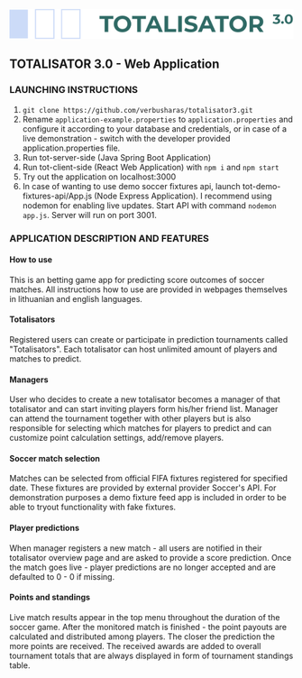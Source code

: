 ![Totalisator banner](/readme-assets/logo.png)
## TOTALISATOR 3.0 - Web Application

### LAUNCHING INSTRUCTIONS
1. `git clone https://github.com/verbusharas/totalisator3.git`
2. Rename `application-example.properties` to `application.properties` and configure it according to your database and credentials, or in case of a live demonstration - switch with the developer provided application.properties file.
4. Run tot-server-side (Java Spring Boot Application)
5. Run tot-client-side (React Web Application) with `npm i` and `npm start`
6. Try out the application on localhost:3000
7. In case of wanting to use demo soccer fixtures api, launch tot-demo-fixtures-api/App.js (Node Express Application). I recommend using nodemon for enabling live updates. Start API with command `nodemon app.js`. Server will run on port 3001.

 ### APPLICATION DESCRIPTION AND FEATURES
 
#### How to use
 This is an betting game app for predicting score outcomes of soccer matches. All instructions how to use are provided in webpages themselves in lithuanian and english languages. 
 
#### Totalisators
Registered users can create or participate in prediction tournaments called "Totalisators". Each totalisator can host unlimited amount of players and matches to predict. 

#### Managers
User who decides to create a new totalisator becomes a manager of that totalisator and can start inviting players form his/her friend list. Manager can attend the tournament together with other players but is also responsible for selecting which matches for players to predict and can customize point calculation settings, add/remove players. 

#### Soccer match selection
Matches can be selected from official FIFA fixtures registered for specified date. These fixtures are provided by external provider Soccer's API. For demonstration purposes a demo fixture feed app is included in order to be able to tryout functionality with fake fixtures. 

#### Player predictions
When manager registers a new match - all users are notified in their totalisator overview page and are asked to provide a score prediction. Once the match goes live - player predictions are no longer accepted and are defaulted to 0 - 0 if missing. 

#### Points and standings
Live match results appear in the top menu throughout the duration of the soccer game. After the monitored match is finished - the point payouts are calculated and distributed among players. The closer the prediction the more points are received. The received awards are added to overall tournament totals that are always displayed in form of tournament standings table.
